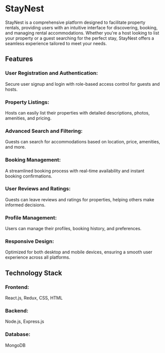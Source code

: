 <h1>StayNest</h1>
StayNest is a comprehensive platform designed to facilitate property rentals, providing users with an intuitive interface for discovering, booking, and managing rental accommodations. Whether you're a host looking to list your property or a guest searching for the perfect stay, StayNest offers a seamless experience tailored to meet your needs.

<h2>Features</h2>

<h3>User Registration and Authentication:</h3> Secure user signup and login with role-based access control for guests and hosts.</br>
<h3>Property Listings:</h3>  Hosts can easily list their properties with detailed descriptions, photos, amenities, and pricing.</br>
<h3>Advanced Search and Filtering:</h3>  Guests can search for accommodations based on location, price, amenities, and more.</br>
<h3>Booking Management:</h3>  A streamlined booking process with real-time availability and instant booking confirmations.</br>
<h3>User Reviews and Ratings:</h3>  Guests can leave reviews and ratings for properties, helping others make informed decisions.</br>
<h3>Profile Management:</h3>  Users can manage their profiles, booking history, and preferences.</br>
<h3>Responsive Design:</h3>  Optimized for both desktop and mobile devices, ensuring a smooth user experience across all platforms.</br>

<h2>Technology Stack</h2>
<h3>Frontend:</h3>  React.js, Redux, CSS, HTML</br>
<h3>Backend:</h3>  Node.js, Express.js</br>
<h3>Database:</h3>  MongoDB</br>
